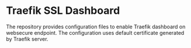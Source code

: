 # Traefik SSL Dashboard

The repository provides configuration files to enable Traefik dashboard on websecure endpoint. The configuration uses default certificate generated by Traefik server.
